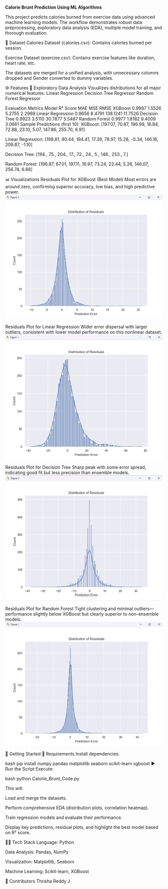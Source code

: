 **Calorie Brunt Prediction Using ML Algorithms**


This project predicts calories burned from exercise data using advanced machine learning models. The workflow demonstrates robust data preprocessing, exploratory data analysis (EDA), multiple model training, and thorough evaluation.

📂 Dataset
Calories Dataset (calories.csv): Contains calories burned per session.

Exercise Dataset (exercise.csv): Contains exercise features like duration, heart rate, etc.

The datasets are merged for a unified analysis, with unnecessary columns dropped and Gender converted to dummy variables.

⚙️ Features
🔎 Exploratory Data Analysis
Visualizes distributions for all major numerical features.
Linear Regression
Decision Tree Regressor
Random Forest Regressor

Evaluation Metrics
Model	R² Score	MAE	MSE	RMSE
XGBoost	0.9987	1.5526	5.2755	2.2969
Linear Regression	0.9656	8.4791	138.1241	11.7526
Decision Tree	0.9923	3.5110	30.7877	5.5487
Random Forest	0.9977	1.8182	9.4009	3.0661
Sample Predictions (first 10):
XGBoost: [197.07, 70.87, 196.99, 16.84, 72.88, 23.10, 5.07, 147.86, 255.70, 6.91]

Linear Regression: [198.81, 80.44, 194.41, 17.39, 78.97, 15.28, -0.34, 146.16, 209.87, -1.10]

Decision Tree: [194., 75., 204., 17., 72., 24., 5., 148., 253., 7.]

Random Forest: [196.87, 67.01, 197.11, 16.97, 73.24, 23.44, 5.26, 146.07, 256.74, 6.88]

📊 Visualizations
Residuals Plot for XGBoost (Best Model)
Most errors are around zero, confirming superior accuracy, low bias, and high predictive power.
![Residuals Plot - XGBoost](./Visualizations/residuals_plot_xgboost.jpg)


Residuals Plot for Linear Regression
Wider error dispersal with larger outliers, consistent with lower model performance on this nonlinear dataset.
![Residuals Plot - Linear Regression](./Visualizations/residuals_plot_linear.jpg)


Residuals Plot for Decision Tree
Sharp peak with some error spread, indicating good fit but less precision than ensemble models.
![Residuals Plot - Decision Tree](./Visualizations/residuals_plot_tree.jpg)


Residuals Plot for Random Forest
Tight clustering and minimal outliers—performance slightly below XGBoost but clearly superior to non-ensemble models.
![Residuals Plot - Random Forest](./Visualizations/residuals_plot_forest.jpg)


🚀 Getting Started
🔧 Requirements
Install dependencies:

bash
pip install numpy pandas matplotlib seaborn scikit-learn xgboost
▶️ Run the Script
Execute:

bash
python Calorie_Brunt_Code.py

This will:

Load and merge the datasets.

Perform comprehensive EDA (distribution plots, correlation heatmap).

Train regression models and evaluate their performance.

Display key predictions, residual plots, and highlight the best model based on R² score.

👩‍💻 Tech Stack
Language: Python

Data Analysis: Pandas, NumPy

Visualization: Matplotlib, Seaborn

Machine Learning: Scikit-learn, XGBoost

🙌 Contributors
Thrisha Reddy J




